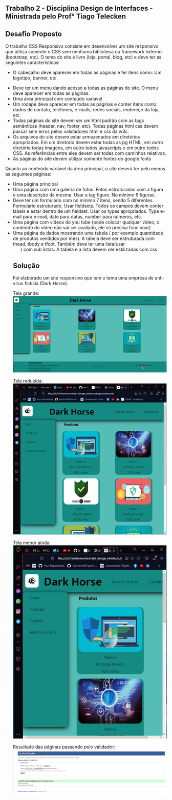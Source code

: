 ## Trabalho 2 -  Disciplina Design de Interfaces -  Ministrada pelo Prof°  Tiago Telecken

## Desafio Proposto
O trabalho CSS Responsivo consiste em desenvolver um site responsivo que utiliza somente o CSS sem nenhuma biblioteca ou framework externo (bootstrap, etc). O tema do site é livre (loja, portal, blog, etc) e deve ter as seguintes características:
* O cabeçalho deve aparecer em todas as páginas e ter itens como: Um logotipo, banner, etc. 
- Deve ter um menu dando acesso a todas as páginas do site. O menu deve aparecer em todas as páginas.
- Uma área principal com conteúdo variável
- Um rodapé deve aparecer em todas as páginas e conter itens como: dados de contato, telefones, e-mails, redes sociais, endereço da loja, etc.
- Todas páginas do site devem ser um html padrão com as tags semânticas (header, nav, footer, etc). Todas páginas html css devem passar sem erros
pelos validadores html e css da w3c.
- Os arquivos do site devem estar armazenados em diretórios apropriados. Em um diretório devem estar todas as pg HTML, em outro diretório todas imagens, em outro todos javascripts e em outro todos CSS. As referências entre eles devem ser todas com caminhos relativos.
- As páginas do site devem utilizar somente fontes do google fonts

Quanto ao conteúdo variável da área principal, o site deverá ter pelo menos as seguintes páginas:
- Uma página principal
- Uma página com uma galeria de fotos. Fotos estruturadas com a figura e uma descrição da mesma. Usar a tag figure. No mínimo 6 figuras.
- Deve ter um formulário com no mínimo 7 itens, sendo 5 diferentes. Formulário estruturado. Usar fieldsets. Todos os campos devem conter labels e estar dentro de um fieldset. Usar os types apropriados. Type e-mail 
para e-mail, date para datas, number para números, etc.
- Uma página com vídeos do you tube (pode colocar qualquer vídeo, o conteúdo do vídeo não vai ser avaliado, ele só precisa funcionar)
- Uma página de dados mostrando uma tabela ( por exemplo quantidade de produtos vendidos por mês). A tabela deve ser estruturada com thead, tbody e tfoot. Também deve ter uma lista(usar <ul>) com sub listas. A tabela e a lista devem ser estilizadas com css

## Solução 

Foi elaborado um site responsivo que tem o tema uma empresa de anti-vírus fictícia (Dark Horse).

Tela grande:
![alt text](https://raw.githubusercontent.com/AnaMasFlaviaMoraes/trab2_design_interfaces/main/images/trab1.png)

Tela reduzida:
![alt text](https://raw.githubusercontent.com/AnaMasFlaviaMoraes/trab2_design_interfaces/main/images/trab2.png)

Tela menor ainda:
![alt text](https://raw.githubusercontent.com/AnaMasFlaviaMoraes/trab2_design_interfaces/main/images/trab3.png)


Resultado das páginas passando pelo validador:
![alt text](https://raw.githubusercontent.com/AnaMasFlaviaMoraes/trab2_design_interfaces/main/images/validador.png)
